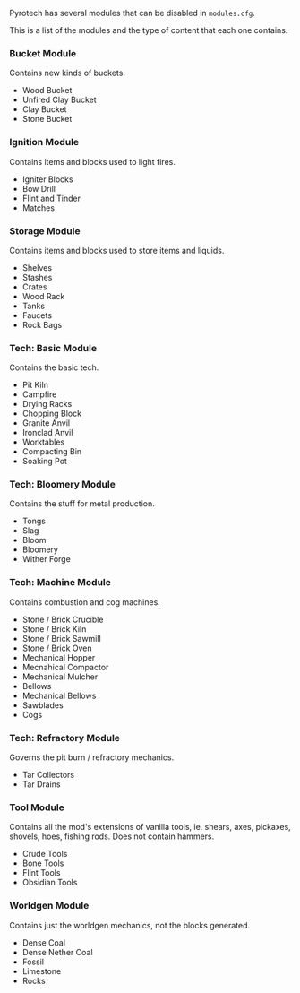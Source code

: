 Pyrotech has several modules that can be disabled in `modules.cfg`.

This is a list of the modules and the type of content that each one contains.

### Bucket Module

Contains new kinds of buckets.

* Wood Bucket
* Unfired Clay Bucket
* Clay Bucket
* Stone Bucket

### Ignition Module

Contains items and blocks used to light fires.

* Igniter Blocks
* Bow Drill
* Flint and Tinder
* Matches

### Storage Module

Contains items and blocks used to store items and liquids.

* Shelves
* Stashes
* Crates
* Wood Rack
* Tanks
* Faucets
* Rock Bags

### Tech: Basic Module

Contains the basic tech.

* Pit Kiln
* Campfire
* Drying Racks
* Chopping Block
* Granite Anvil
* Ironclad Anvil
* Worktables
* Compacting Bin
* Soaking Pot

### Tech: Bloomery Module

Contains the stuff for metal production.

* Tongs
* Slag
* Bloom
* Bloomery
* Wither Forge

### Tech: Machine Module

Contains combustion and cog machines.

* Stone / Brick Crucible
* Stone / Brick Kiln
* Stone / Brick Sawmill
* Stone / Brick Oven
* Mechanical Hopper
* Mecnahical Compactor
* Mechanical Mulcher
* Bellows
* Mechanical Bellows
* Sawblades
* Cogs

### Tech: Refractory Module

Governs the pit burn / refractory mechanics.

* Tar Collectors
* Tar Drains

### Tool Module

Contains all the mod's extensions of vanilla tools, ie. shears, axes, pickaxes, shovels, hoes, fishing rods.
Does not contain hammers.

* Crude Tools
* Bone Tools
* Flint Tools
* Obsidian Tools

### Worldgen Module

Contains just the worldgen mechanics, not the blocks generated.

* Dense Coal
* Dense Nether Coal
* Fossil
* Limestone
* Rocks